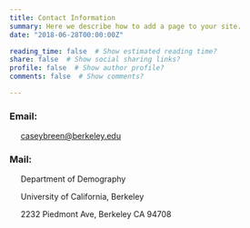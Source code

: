 ```yaml
---
title: Contact Information
summary: Here we describe how to add a page to your site.
date: "2018-06-28T00:00:00Z"

reading_time: false  # Show estimated reading time?
share: false  # Show social sharing links?
profile: false  # Show author profile?
comments: false  # Show comments?

---
```


### Email: 

&nbsp;&nbsp;&nbsp;&nbsp; caseybreen@berkeley.edu


### Mail:

&nbsp;&nbsp;&nbsp;&nbsp; Department of Demography

&nbsp;&nbsp;&nbsp;&nbsp; University of California, Berkeley 

&nbsp;&nbsp;&nbsp;&nbsp; 2232 Piedmont Ave, Berkeley CA 94708
